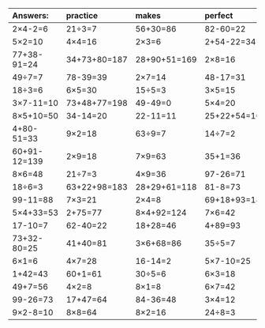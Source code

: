| Answers: | practice | makes | perfect | ! |
| :--- | :--- | :--- | :--- | :--- |
| 2×4-2=6 | 21÷3=7 | 56+30=86 | 82-60=22 | 4×5=20 | 
| 5×2=10 | 4×4=16 | 2×3=6 | 2+54-22=34 | 7×6-21=21 | 
| 77+38-91=24 | 34+73+80=187 | 28+90+51=169 | 2×8=16 | 4×6=24 | 
| 49÷7=7 | 78-39=39 | 2×7=14 | 48-17=31 | 6×8=48 | 
| 18÷3=6 | 6×5=30 | 15÷5=3 | 3×5=15 | 60+12=72 | 
| 3×7-11=10 | 73+48+77=198 | 49-49=0 | 5×4=20 | 89-50=39 | 
| 8×5+10=50 | 34-14=20 | 22-11=11 | 25+22+54=101 | 7×7-47=2 | 
| 4+80-51=33 | 9×2=18 | 63÷9=7 | 14÷7=2 | 2×5=10 | 
| 60+91-12=139 | 2×9=18 | 7×9=63 | 35+1=36 | 59+38+78=175 | 
| 8×6=48 | 21÷7=3 | 4×9=36 | 97-26=71 | 20÷5=4 | 
| 18÷6=3 | 63+22+98=183 | 28+29+61=118 | 81-8=73 | 11+58=69 | 
| 99-11=88 | 7×3=21 | 2×4=8 | 69+18+93=180 | 6×3-18=0 | 
| 5×4+33=53 | 2+75=77 | 8×4+92=124 | 7×6=42 | 95-31=64 | 
| 17-10=7 | 62-40=22 | 18+28=46 | 4+89=93 | 4×6+39=63 | 
| 73+32-80=25 | 41+40=81 | 3×6+68=86 | 35÷5=7 | 49+33=82 | 
| 6×1=6 | 4×7=28 | 16-14=2 | 5×7-10=25 | 18+53+50=121 | 
| 1+42=43 | 60+1=61 | 30÷5=6 | 6×3=18 | 9×9=81 | 
| 49+7=56 | 4×2=8 | 8×1=8 | 6×7=42 | 2×6=12 | 
| 99-26=73 | 17+47=64 | 84-36=48 | 3×4=12 | 9×5-16=29 | 
| 9×2-8=10 | 8×8=64 | 8×2=16 | 24÷8=3 | 82-58=24 | 
